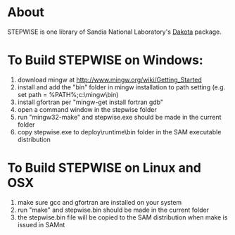 # About
STEPWISE is one library of Sandia National Laboratory's [Dakota](https://dakota.sandia.gov/content/packages/stepwise) package.

# To Build STEPWISE on Windows:
1. download mingw at http://www.mingw.org/wiki/Getting_Started
2. install and add the "bin" folder in mingw installation to path setting (e.g. set path = %PATH%;c:\mingw\bin)
3. install gfortran per "mingw-get install fortran gdb"
4. open a command window in the stepwise folder
5. run "mingw32-make" and stepwise.exe should be made in the current folder
6. copy stepwise.exe to deploy\runtime\bin folder in the SAM executable distribution

# To Build STEPWISE on Linux and OSX
1. make sure gcc and gfortran are installed on your system
2. run "make" and stepwise.bin should be made in the current folder
3. the stepwise.bin file will be copied to the SAM distribution when make is issued in SAMnt
